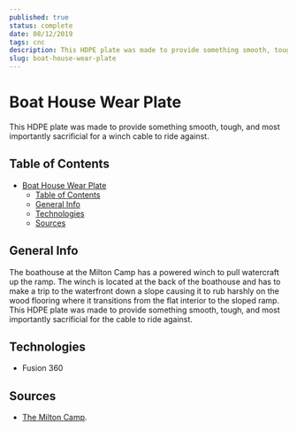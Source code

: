 ```yaml
---
published: true
status: complete
date: 08/12/2019
tags: cnc
description: This HDPE plate was made to provide something smooth, tough, and most importantly sacrificial for a winch cable to ride against.
slug: boat-house-wear-plate
---
```


# Boat House Wear Plate

This HDPE plate was made to provide something smooth, tough, and most importantly sacrificial for a winch cable to ride against.

## Table of Contents

- [Boat House Wear Plate](#boat-house-wear-plate)
  - [Table of Contents](#table-of-contents)
  - [General Info](#general-info)
  - [Technologies](#technologies)
  - [Sources](#sources)

## General Info

The boathouse at the Milton Camp has a powered winch to pull watercraft up the ramp. The winch is located at the back of the boathouse and has to make a trip to the waterfront down a slope causing it to rub harshly on the wood flooring where it transitions from the flat interior to the sloped ramp. This HDPE plate was made to provide something smooth, tough, and most importantly sacrificial for the cable to ride against.

## Technologies

- Fusion 360

## Sources

- [The Milton Camp](https://themiltoncamp.com).
